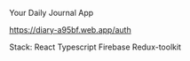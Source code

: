 Your Daily Journal App

https://diary-a95bf.web.app/auth

Stack:
React
Typescript
Firebase
Redux-toolkit
